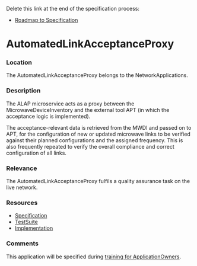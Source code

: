Delete this link at the end of the specification process:  
- [Roadmap to Specification](../../issues/2)

# AutomatedLinkAcceptanceProxy

### Location
The AutomatedLinkAcceptanceProxy belongs to the NetworkApplications.

### Description

The ALAP microservice acts as a proxy between the MicrowaveDeviceInventory and the external tool APT (in which the acceptance logic is implemented). 

The acceptance-relevant data is retrieved from the MWDI and passed on to APT, for the configuration of new or updated microwave links to be verified against their planned configurations and the assigned frequency. This is also frequently repeated to verify the overall compliance and correct configuration of all links. 


### Relevance
The AutomatedLinkAcceptanceProxy fulfils a quality assurance task on the live network.

### Resources
- [Specification](./spec/)
- [TestSuite](./testing/)
- [Implementation](./server/)

### Comments
This application will be specified during [training for ApplicationOwners](https://gist.github.com/openBackhaul/5aabdbc90257b83b9fe7fc4da059d3cd).
